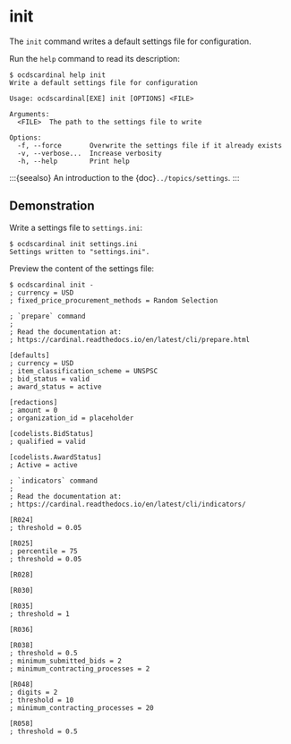 # init

The `init` command writes a default settings file for configuration.

Run the `help` command to read its description:

```console
$ ocdscardinal help init
Write a default settings file for configuration

Usage: ocdscardinal[EXE] init [OPTIONS] <FILE>

Arguments:
  <FILE>  The path to the settings file to write

Options:
  -f, --force       Overwrite the settings file if it already exists
  -v, --verbose...  Increase verbosity
  -h, --help        Print help

```

:::{seealso}
An introduction to the {doc}`../topics/settings`.
:::

## Demonstration

Write a settings file to `settings.ini`:

```console
$ ocdscardinal init settings.ini
Settings written to "settings.ini".

```

Preview the content of the settings file:

```console
$ ocdscardinal init -
; currency = USD
; fixed_price_procurement_methods = Random Selection

; `prepare` command
;
; Read the documentation at:
; https://cardinal.readthedocs.io/en/latest/cli/prepare.html

[defaults]
; currency = USD
; item_classification_scheme = UNSPSC
; bid_status = valid
; award_status = active

[redactions]
; amount = 0
; organization_id = placeholder

[codelists.BidStatus]
; qualified = valid

[codelists.AwardStatus]
; Active = active

; `indicators` command
;
; Read the documentation at:
; https://cardinal.readthedocs.io/en/latest/cli/indicators/

[R024]
; threshold = 0.05

[R025]
; percentile = 75
; threshold = 0.05

[R028]

[R030]

[R035]
; threshold = 1

[R036]

[R038]
; threshold = 0.5
; minimum_submitted_bids = 2
; minimum_contracting_processes = 2

[R048]
; digits = 2
; threshold = 10
; minimum_contracting_processes = 20

[R058]
; threshold = 0.5

```
